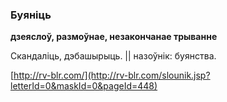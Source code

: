 ### Буяніць
**дзеяслоў, размоўнае, незакончанае трыванне**

Скандаліць, дэбашырыць. || назоўнік: буянства.

<a rel="author">[http://rv-blr.com/](http://rv-blr.com/slounik.jsp?letterId=0&maskId=0&pageId=448)</a>
